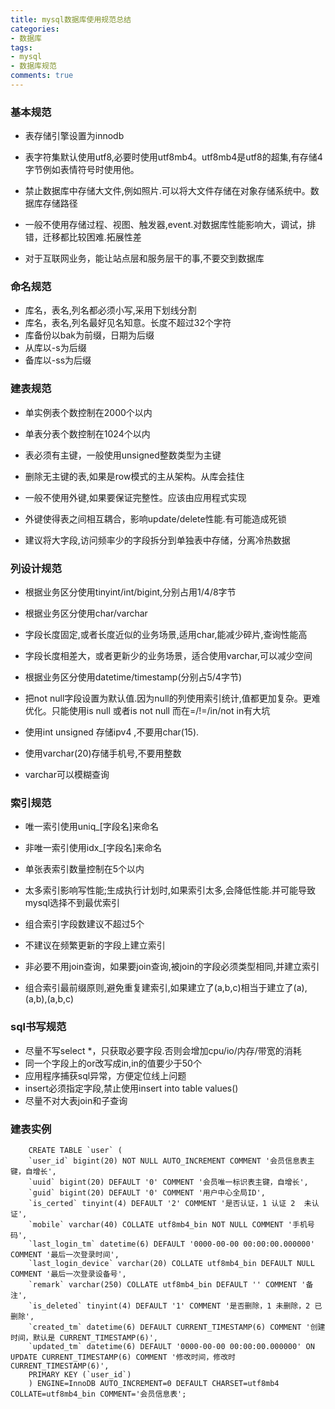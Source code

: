 ```yaml
---
title: mysql数据库使用规范总结
categories: 
- 数据库
tags:
- mysql
- 数据库规范 
comments: true
---
```


### 基本规范  

<!-- more -->

- 表存储引擎设置为innodb
- 表字符集默认使用utf8,必要时使用utf8mb4。utf8mb4是utf8的超集,有存储4字节例如表情符号时使用他。
- 禁止数据库中存储大文件,例如照片.可以将大文件存储在对象存储系统中。数据库存储路径

- 一般不使用存储过程、视图、触发器,event.对数据库性能影响大，调试，排错，迁移都比较困难.拓展性差
- 对于互联网业务，能让站点层和服务层干的事,不要交到数据库

### 命名规范

- 库名，表名,列名都必须小写,采用下划线分割
- 库名，表名,列名最好见名知意。长度不超过32个字符
- 库备份以bak为前缀，日期为后缀
- 从库以-s为后缀
- 备库以-ss为后缀

### 建表规范
- 单实例表个数控制在2000个以内
- 单表分表个数控制在1024个以内
- 表必须有主键，一般使用unsigned整数类型为主键  

- 删除无主键的表,如果是row模式的主从架构。从库会挂住
- 一般不使用外键,如果要保证完整性。应该由应用程式实现  

- 外键使得表之间相互耦合，影响update/delete性能.有可能造成死锁
- 建议将大字段,访问频率少的字段拆分到单独表中存储，分离冷热数据  

### 列设计规范  

- 根据业务区分使用tinyint/int/bigint,分别占用1/4/8字节
- 根据业务区分使用char/varchar

- 字段长度固定,或者长度近似的业务场景,适用char,能减少碎片,查询性能高
- 字段长度相差大，或者更新少的业务场景，适合使用varchar,可以减少空间
- 根据业务区分使用datetime/timestamp(分别占5/4字节)

- 把not null字段设置为默认值.因为null的列使用索引统计,值都更加复杂。更难优化。只能使用is null 或者is not null 而在=/!=/in/not in有大坑

- 使用int unsigned 存储ipv4 ,不要用char(15).
- 使用varchar(20)存储手机号,不要用整数
- varchar可以模糊查询

### 索引规范  

- 唯一索引使用uniq_[字段名]来命名
- 非唯一索引使用idx_[字段名]来命名
- 单张表索引数量控制在5个以内

- 太多索引影响写性能;生成执行计划时,如果索引太多,会降低性能.并可能导致mysql选择不到最优索引
- 组合索引字段数建议不超过5个
- 不建议在频繁更新的字段上建立索引
- 非必要不用join查询，如果要join查询,被join的字段必须类型相同,并建立索引
- 组合索引最前缀原则,避免重复建索引,如果建立了(a,b,c)相当于建立了(a),(a,b),(a,b,c)

### sql书写规范  

- 尽量不写select *，只获取必要字段.否则会增加cpu/io/内存/带宽的消耗
- 同一个字段上的or改写成in,in的值要少于50个
- 应用程序捕获sql异常，方便定位线上问题         
- insert必须指定字段,禁止使用insert into table values()
- 尽量不对大表join和子查询


### 建表实例  

```
    CREATE TABLE `user` (
    `user_id` bigint(20) NOT NULL AUTO_INCREMENT COMMENT '会员信息表主键，自增长',
    `uuid` bigint(20) DEFAULT '0' COMMENT '会员唯一标识表主键，自增长',
    `guid` bigint(20) DEFAULT '0' COMMENT '用户中心全局ID',
    `is_certed` tinyint(4) DEFAULT '2' COMMENT '是否认证，1 认证 2  未认证',
    `mobile` varchar(40) COLLATE utf8mb4_bin NOT NULL COMMENT '手机号码',
    `last_login_tm` datetime(6) DEFAULT '0000-00-00 00:00:00.000000' COMMENT '最后一次登录时间',
    `last_login_device` varchar(20) COLLATE utf8mb4_bin DEFAULT NULL COMMENT '最后一次登录设备号',
    `remark` varchar(250) COLLATE utf8mb4_bin DEFAULT '' COMMENT '备注',
    `is_deleted` tinyint(4) DEFAULT '1' COMMENT '是否删除，1 未删除，2 已删除',
    `created_tm` datetime(6) DEFAULT CURRENT_TIMESTAMP(6) COMMENT '创建时间，默认是 CURRENT_TIMESTAMP(6)',
    `updated_tm` datetime(6) DEFAULT '0000-00-00 00:00:00.000000' ON UPDATE CURRENT_TIMESTAMP(6) COMMENT '修改时间，修改时 CURRENT_TIMESTAMP(6)',
    PRIMARY KEY (`user_id`)
    ) ENGINE=InnoDB AUTO_INCREMENT=0 DEFAULT CHARSET=utf8mb4 COLLATE=utf8mb4_bin COMMENT='会员信息表';  
```